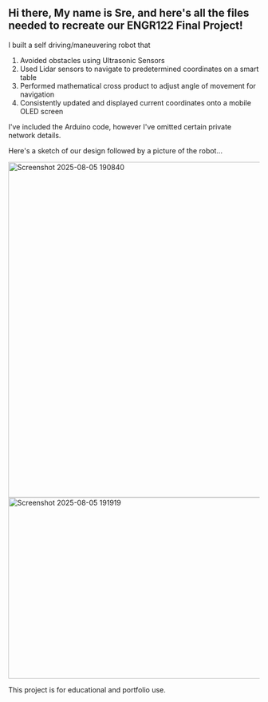 ## Hi there, My name is Sre, and here's all the files needed to recreate our ENGR122 Final Project! ##

I built a self driving/maneuvering robot that
1) Avoided obstacles using Ultrasonic Sensors
2) Used Lidar sensors to navigate to predetermined coordinates on a smart table
3) Performed mathematical cross product to adjust angle of movement for navigation
4) Consistently updated and displayed current coordinates onto a mobile OLED screen

I've included the Arduino code, however I've omitted certain private network details.

Here's a sketch of our design followed by a picture of the robot...


<img width="741" height="672" alt="Screenshot 2025-08-05 190840" src="https://github.com/user-attachments/assets/9823a767-4529-407e-af8f-63025af49f81" />
<img width="658" height="363" alt="Screenshot 2025-08-05 191919" src="https://github.com/user-attachments/assets/3bc953d0-b01a-4823-9e58-eb1c92301d8c" />

This project is for educational and portfolio use.
